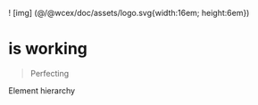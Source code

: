 <!--DESC: {icon:{name:"explore"},id:7} -->

! [img] (@/@wcex/doc/assets/logo.svg{width:16em; height:6em})
# is working
> Perfecting

Element hierarchy